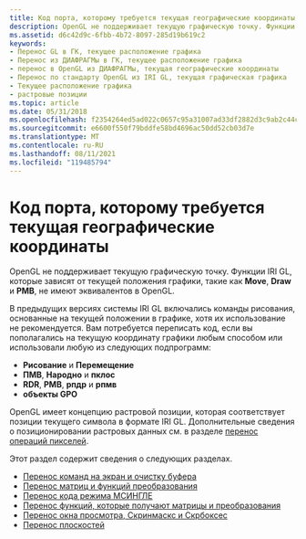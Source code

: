 ```yaml
---
title: Код порта, которому требуется текущая географические координаты
description: OpenGL не поддерживает текущую графическую точку. Функции IRI GL, которые зависят от текущей положения графики, такие как Move, Draw и РМВ, не имеют эквивалентов в OpenGL.
ms.assetid: d6c42d9c-6fbb-4b72-8097-285d19b619c2
keywords:
- Перенос GL в ГК, текущее расположение графика
- Перенос из ДИАФРАГМы в ГК, текущее расположение графика
- перенос в OpenGL из ДИАФРАГМы, текущая географические координаты
- Перенос по стандарту OpenGL из IRI GL, текущая графическая графика
- Текущее расположение графика
- растровые позиции
ms.topic: article
ms.date: 05/31/2018
ms.openlocfilehash: f2354264ed5ad022c0657c95a31007ad33df2882d3c9ab2c44cfafeea99b53d4
ms.sourcegitcommit: e6600f550f79bddfe58bd4696ac50dd52cb03d7e
ms.translationtype: MT
ms.contentlocale: ru-RU
ms.lasthandoff: 08/11/2021
ms.locfileid: "119485794"
---
```

# <a name="port-code-that-needs-a-current-graphics-position"></a>Код порта, которому требуется текущая географические координаты

OpenGL не поддерживает текущую графическую точку. Функции IRI GL, которые зависят от текущей положения графики, такие как **Move**, **Draw** и **РМВ**, не имеют эквивалентов в OpenGL.

В предыдущих версиях системы IRI GL включались команды рисования, основанные на текущей положении в графике, хотя их использование не рекомендуется. Вам потребуется переписать код, если вы пополагались на текущую координату графики любым способом или использовали любую из следующих подпрограмм:

-   **Рисование** и **Перемещение**
-   **ПМВ**, **Народно** и **пклос**
-   **RDR**, **РМВ**, **рпдр** и **рпмв**
-   **объекты GPO**

OpenGL имеет концепцию растровой позиции, которая соответствует позиции текущего символа в формате IRI GL. Дополнительные сведения о позиционировании растровых данных см. в разделе [перенос операций пикселей](porting-pixel-operations.md).

Этот раздел содержит сведения о следующих разделах.

-   [Перенос команд на экран и очистку буфера](porting-screen-and-buffer-clearing-commands.md)
-   [Перенос матриц и функций преобразования](porting-matrix-and-transformation-functions.md)
-   [Перенос кода режима МСИНГЛЕ](porting-msingle-mode-code.md)
-   [Перенос функций, которые получают матрицы и преобразования](porting-functions-that-get-matrices-and-transformations.md)
-   [Перенос окна просмотра, Скринмаскс и Скрбоксес](porting-viewports--screenmasks--and-scrboxes.md)
-   [Перенос плоскостей](porting-clipping-planes.md)

 

 




